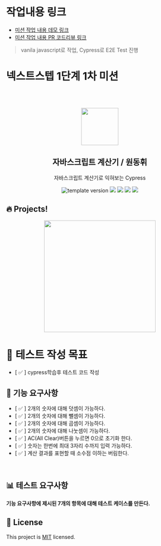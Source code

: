 # 작업내용 링크
- [미션 작업 내용 데모 링크](https://wondonghwi.github.io/nextstep-js-calculator/)
- [미션 작업 내용 PR 코드리뷰 링크](https://github.com/next-step/js-calculator/pull/123)

> vanila javascript로 작업, Cypress로 E2E Test 진행

# 넥스트스텝 1단계 1차 미션

<br/>
<br/>

<p align="middle" >
  <img width="100px;" src="src/images/calculator_icon.png"/>
</p>
<h2 align="middle">자바스크립트 계산기 / 원동휘</h2>
<p align="middle">자바스크립트 계산기로 익혀보는 Cypress</p>
<p align="middle">
  <img src="https://img.shields.io/badge/version-1.0.0-blue?style=flat-square" alt="template version"/>
  <img src="https://img.shields.io/badge/language-html-red.svg?style=flat-square"/>
  <img src="https://img.shields.io/badge/language-css-blue.svg?style=flat-square"/>
  <img src="https://img.shields.io/badge/language-js-yellow.svg?style=flat-square"/>
  <img src="https://img.shields.io/badge/license-MIT-brightgreen.svg?style=flat-square"/>
</p>

## 🔥 Projects!
<p align="middle">
  <img width="300" src="src/images/calculator_ui.png">
</p>

# 🎯 테스트 작성 목표
- [ ✅ ] cypress학습후 테스트 코드 작성

## 🎯 기능 요구사항

- [ ✅ ] 2개의 숫자에 대해 덧셈이 가능하다.
- [ ✅ ] 2개의 숫자에 대해 뺄셈이 가능하다.
- [ ✅ ] 2개의 숫자에 대해 곱셈이 가능하다.
- [ ✅ ] 2개의 숫자에 대해 나눗셈이 가능하다.
- [ ✅ ] AC(All Clear)버튼을 누르면 0으로 초기화 한다.
- [ ✅ ] 숫자는 한번에 최대 3자리 수까지 입력 가능하다.
- [ ✅ ] 계산 결과를 표현할 때 소수점 이하는 버림한다.

<br/>

## 📊 테스트 요구사항

**기능 요구사항에 제시된 7개의 항목에 대해 테스트 케이스를 만든다.**



## 📝 License
This project is [MIT](https://github.com/next-step/js-calculator/blob/master/LICENSE) licensed.
